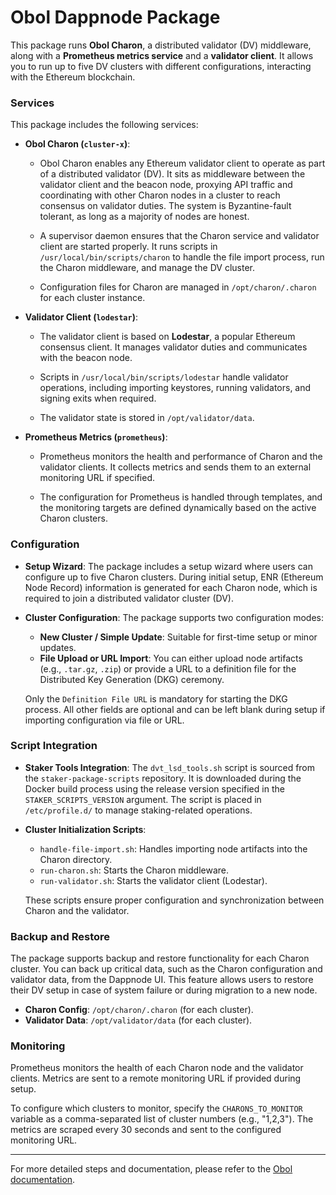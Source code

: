 # Obol Dappnode Package

This package runs **Obol Charon**, a distributed validator (DV) middleware, along with a **Prometheus metrics service** and a **validator client**. It allows you to run up to five DV clusters with different configurations, interacting with the Ethereum blockchain.

### Services

This package includes the following services:

- **Obol Charon (`cluster-x`)**:

  - Obol Charon enables any Ethereum validator client to operate as part of a distributed validator (DV). It sits as middleware between the validator client and the beacon node, proxying API traffic and coordinating with other Charon nodes in a cluster to reach consensus on validator duties. The system is Byzantine-fault tolerant, as long as a majority of nodes are honest.

  - A supervisor daemon ensures that the Charon service and validator client are started properly. It runs scripts in `/usr/local/bin/scripts/charon` to handle the file import process, run the Charon middleware, and manage the DV cluster.

  - Configuration files for Charon are managed in `/opt/charon/.charon` for each cluster instance.

- **Validator Client (`lodestar`)**:

  - The validator client is based on **Lodestar**, a popular Ethereum consensus client. It manages validator duties and communicates with the beacon node.

  - Scripts in `/usr/local/bin/scripts/lodestar` handle validator operations, including importing keystores, running validators, and signing exits when required.

  - The validator state is stored in `/opt/validator/data`.

- **Prometheus Metrics (`prometheus`)**:

  - Prometheus monitors the health and performance of Charon and the validator clients. It collects metrics and sends them to an external monitoring URL if specified.

  - The configuration for Prometheus is handled through templates, and the monitoring targets are defined dynamically based on the active Charon clusters.

### Configuration

- **Setup Wizard**: The package includes a setup wizard where users can configure up to five Charon clusters. During initial setup, ENR (Ethereum Node Record) information is generated for each Charon node, which is required to join a distributed validator cluster (DV).
- **Cluster Configuration**: The package supports two configuration modes:

  - **New Cluster / Simple Update**: Suitable for first-time setup or minor updates.
  - **File Upload or URL Import**: You can either upload node artifacts (e.g., `.tar.gz`, `.zip`) or provide a URL to a definition file for the Distributed Key Generation (DKG) ceremony.

  Only the `Definition File URL` is mandatory for starting the DKG process. All other fields are optional and can be left blank during setup if importing configuration via file or URL.

### Script Integration

- **Staker Tools Integration**: The `dvt_lsd_tools.sh` script is sourced from the `staker-package-scripts` repository. It is downloaded during the Docker build process using the release version specified in the `STAKER_SCRIPTS_VERSION` argument. The script is placed in `/etc/profile.d/` to manage staking-related operations.

- **Cluster Initialization Scripts**:

  - `handle-file-import.sh`: Handles importing node artifacts into the Charon directory.
  - `run-charon.sh`: Starts the Charon middleware.
  - `run-validator.sh`: Starts the validator client (Lodestar).

  These scripts ensure proper configuration and synchronization between Charon and the validator.

### Backup and Restore

The package supports backup and restore functionality for each Charon cluster. You can back up critical data, such as the Charon configuration and validator data, from the Dappnode UI. This feature allows users to restore their DV setup in case of system failure or during migration to a new node.

- **Charon Config**: `/opt/charon/.charon` (for each cluster).
- **Validator Data**: `/opt/validator/data` (for each cluster).

### Monitoring

Prometheus monitors the health of each Charon node and the validator clients. Metrics are sent to a remote monitoring URL if provided during setup.

To configure which clusters to monitor, specify the `CHARONS_TO_MONITOR` variable as a comma-separated list of cluster numbers (e.g., "1,2,3"). The metrics are scraped every 30 seconds and sent to the configured monitoring URL.

---

For more detailed steps and documentation, please refer to the [Obol documentation](https://docs.obol.tech).

